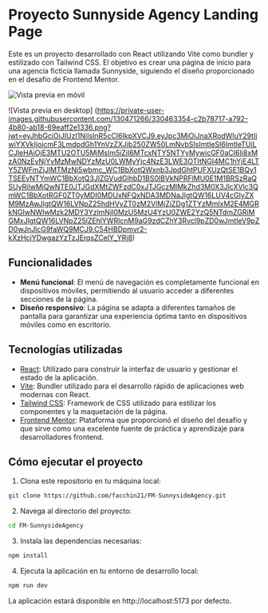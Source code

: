 # Proyecto Sunnyside Agency Landing Page

Este es un proyecto desarrollado con React utilizando Vite como bundler y estilizado con Tailwind CSS. El objetivo es crear una página de inicio para una agencia ficticia llamada Sunnyside, siguiendo el diseño proporcionado en el desafío de Frontend Mentor.

![Vista previa en móvil](https://private-user-images.githubusercontent.com/130471266/330103229-bc345dc7-e7a8-40fc-bd73-33ce452db0ed.gif?jwt=eyJhbGciOiJIUzI1NiIsInR5cCI6IkpXVCJ9.eyJpc3MiOiJnaXRodWIuY29tIiwiYXVkIjoicmF3LmdpdGh1YnVzZXJjb250ZW50LmNvbSIsImtleSI6ImtleTUiLCJleHAiOjE3MTU2MTI3MzYsIm5iZiI6MTcxNTYxMjQzNiwicGF0aCI6Ii8xMzA0NzEyNjYvMzMwMTAzMjI5LWJjMzQ1ZGM3LWU3YTgtNDBmYy1iZDczLTMzY2U0NTJkYjBlZC5naWY_WC1BbXotQWxnb3JpdGhtPUFXUzQtSE1BQy1TSEEyNTYmWC1BbXotQ3JlZGVudGlhbD1BS0lBVkNPRFlMU0E1M1BRSzRaQSUyRjIwMjQwNTEzJTJGdXMtZWFzdC0xJTJGczMlMkZhd3M0X3JlcXVlc3QmWC1BbXotRGF0ZT0yMDI0MDUxM1QxNTAwMzZaJlgtQW16LUV4cGlyZXM9MzAwJlgtQW16LVNpZ25hdHVyZT00ZDU3ZThkMjYyZDE0YjI4Zjg1NDgxOTRiOWI3YzViNmY1OTZlOWIxMTMyNzllNjU2NmI0YzQyYmU2YzIyOTYyJlgtQW16LVNpZ25lZEhlYWRlcnM9aG9zdCZhY3Rvcl9pZD0wJmtleV9pZD0wJnJlcG9faWQ9MCJ9.IT2vD6SdAAwd-GvKYRGhoJV5YGlz6Wunjf9OL2TRUA8)

![Vista previa en desktop] (https://private-user-images.githubusercontent.com/130471266/330463354-c2b78717-a792-4b80-ab18-69eaff2e1336.png?jwt=eyJhbGciOiJIUzI1NiIsInR5cCI6IkpXVCJ9.eyJpc3MiOiJnaXRodWIuY29tIiwiYXVkIjoicmF3LmdpdGh1YnVzZXJjb250ZW50LmNvbSIsImtleSI6ImtleTUiLCJleHAiOjE3MTU2OTU5MjMsIm5iZiI6MTcxNTY5NTYyMywicGF0aCI6Ii8xMzA0NzEyNjYvMzMwNDYzMzU0LWMyYjc4NzE3LWE3OTItNGI4MC1hYjE4LTY5ZWFmZjJlMTMzNi5wbmc_WC1BbXotQWxnb3JpdGhtPUFXUzQtSE1BQy1TSEEyNTYmWC1BbXotQ3JlZGVudGlhbD1BS0lBVkNPRFlMU0E1M1BRSzRaQSUyRjIwMjQwNTE0JTJGdXMtZWFzdC0xJTJGczMlMkZhd3M0X3JlcXVlc3QmWC1BbXotRGF0ZT0yMDI0MDUxNFQxNDA3MDNaJlgtQW16LUV4cGlyZXM9MzAwJlgtQW16LVNpZ25hdHVyZT0zM2VlMjZjZDg1ZTYzMmIxM2E4MGRkNGIwNWIwMzk2MDY3YzlmNjI0MzU5MzU4YzU0ZWE2YzQ5NTdmZGRiMGMxJlgtQW16LVNpZ25lZEhlYWRlcnM9aG9zdCZhY3Rvcl9pZD0wJmtleV9pZD0wJnJlcG9faWQ9MCJ9.C54HBDpmvr2-kXzHcjYDwgazYzTzJErqsZCelY_YRj8)
## Funcionalidades

- **Menú funcional**: El menú de navegación es completamente funcional en dispositivos móviles, permitiendo al usuario acceder a diferentes secciones de la página.
- **Diseño responsivo**: La página se adapta a diferentes tamaños de pantalla para garantizar una experiencia óptima tanto en dispositivos móviles como en escritorio.

## Tecnologías utilizadas

- [React](https://reactjs.org/): Utilizado para construir la interfaz de usuario y gestionar el estado de la aplicación.
- [Vite](https://vitejs.dev/): Bundler utilizado para el desarrollo rápido de aplicaciones web modernas con React.
- [Tailwind CSS](https://tailwindcss.com/): Framework de CSS utilizado para estilizar los componentes y la maquetación de la página.
- [Frontend Mentor](https://www.frontendmentor.io/): Plataforma que proporcionó el diseño del desafío y que sirve como una excelente fuente de práctica y aprendizaje para desarrolladores frontend.

## Cómo ejecutar el proyecto

1. Clona este repositorio en tu máquina local:

```bash
git clone https://github.com/facchin21/FM-SunnysideAgency.git
```
2. Navega al directorio del proyecto:

```bash
cd FM-SunnysideAgency
```
3. Instala las dependencias necesarias:
```bash
npm install
```
4. Ejecuta la aplicación en tu entorno de desarrollo local:
```bash
npm run dev
```
La aplicación estará disponible en http://localhost:5173 por defecto.

